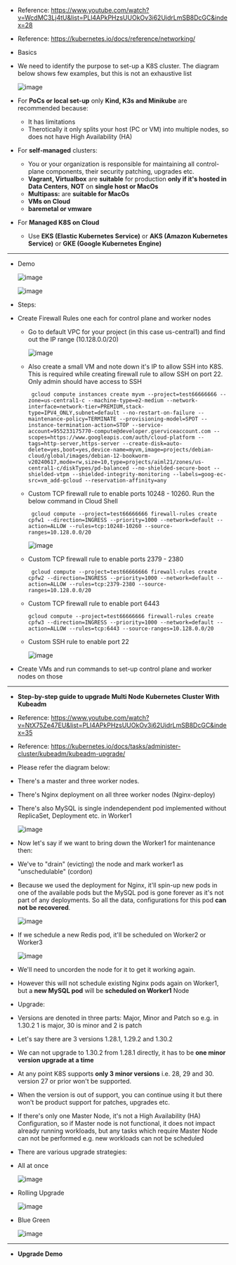 - Reference: https://www.youtube.com/watch?v=WcdMC3Lj4tU&list=PLl4APkPHzsUUOkOv3i62UidrLmSB8DcGC&index=28
- Reference: https://kubernetes.io/docs/reference/networking/

- Basics
 - We need to identify the purpose to set-up a K8S cluster. The diagram below shows few examples, but this is not an exhaustive list

   ![image](https://github.com/user-attachments/assets/2510713f-ac07-4c08-b118-333626c05029)

 - For **PoCs or local set-up** only **Kind, K3s and Minikube** are recommended because:
   - It has limitations
   - Therotically it only splits your host (PC or VM) into multiple nodes, so does not have High Availability (HA)
 - For **self-managed** clusters:
   - You or your organization is responsible for maintaining all control-plane components, their security patching, upgrades etc.
   - **Vagrant, Virtualbox** are **suitable** for production **only if it's hosted in Data Centers**, **NOT** on **single host or MacOs**  
   - **Multipass:** are **suitable for MacOs**
   - **VMs on Cloud**
   - **baremetal or vmware**
 - For **Managed K8S on Cloud**
   - Use **EKS (Elastic Kubernetes Service)** or **AKS (Amazon Kubernetes Service)** or **GKE (Google Kubernetes Engine)**

-----------------------------------------
- Demo

  ![image](https://github.com/user-attachments/assets/a6a89dfb-10b0-49d7-b31d-bbee48a58bdb)

  
  ![image](https://github.com/user-attachments/assets/c2e56142-b49c-4373-8cda-1f8831df7a52)


- Steps:
 - Create Firewall Rules one each for control plane and worker nodes
   - Go to default VPC for your project (in this case us-central1) and find out the IP range (10.128.0.0/20)

      ![image](https://github.com/user-attachments/assets/32bb7692-10d5-4768-a317-e4666c227ed3)

   - Also create a small VM and note down it's IP to allow SSH into K8S. This is required while creating firewall rule to allow SSH on port 22. Only admin should have access to SSH

          gcloud compute instances create myvm --project=test66666666 --zone=us-central1-c --machine-type=e2-medium --network-interface=network-tier=PREMIUM,stack-type=IPV4_ONLY,subnet=default --no-restart-on-failure --maintenance-policy=TERMINATE --provisioning-model=SPOT --instance-termination-action=STOP --service-account=955233175770-compute@developer.gserviceaccount.com --scopes=https://www.googleapis.com/auth/cloud-platform --tags=http-server,https-server --create-disk=auto-delete=yes,boot=yes,device-name=myvm,image=projects/debian-cloud/global/images/debian-12-bookworm-v20240617,mode=rw,size=10,type=projects/aiml21/zones/us-central1-c/diskTypes/pd-balanced --no-shielded-secure-boot --shielded-vtpm --shielded-integrity-monitoring --labels=goog-ec-src=vm_add-gcloud --reservation-affinity=any
 
   - Custom TCP firewall rule to enable ports 10248 - 10260. Run the below command in Cloud Shell

          gcloud compute --project=test66666666 firewall-rules create cpfw1 --direction=INGRESS --priority=1000 --network=default --action=ALLOW --rules=tcp:10248-10260 --source-ranges=10.128.0.0/20

       ![image](https://github.com/user-attachments/assets/1a1701ce-0080-4c95-ac6d-306ea02c98e5)

   - Custom TCP firewall rule to enable ports 2379 - 2380

          gcloud compute --project=test66666666 firewall-rules create cpfw2 --direction=INGRESS --priority=1000 --network=default --action=ALLOW --rules=tcp:2379-2380 --source-ranges=10.128.0.0/20
     
   - Custom TCP firewall rule to enable port 6443

         gcloud compute --project=test66666666 firewall-rules create cpfw3 --direction=INGRESS --priority=1000 --network=default --action=ALLOW --rules=tcp:6443 --source-ranges=10.128.0.0/20
        
   - Custom SSH rule to enable port 22


      ![image](https://github.com/user-attachments/assets/29f6fc53-57db-40b4-9aa0-23da9193a7e0)

        
     
 - Create VMs and run commands to set-up control plane and worker nodes on those

       

    
   
--------------------------------------------- 
- **Step-by-step guide to upgrade Multi Node Kubernetes Cluster With Kubeadm**
  
- Reference: https://www.youtube.com/watch?v=NtX75Ze47EU&list=PLl4APkPHzsUUOkOv3i62UidrLmSB8DcGC&index=35
- Reference: https://kubernetes.io/docs/tasks/administer-cluster/kubeadm/kubeadm-upgrade/

- Please refer the diagram below:
 - There's a master and three worker nodes.
 - There's Nginx deployment on all three worker nodes (Nginx-deploy)
 - There's also MySQL is single indendependent pod implemented without ReplicaSet, Deployment etc. in Worker1

    ![image](https://github.com/user-attachments/assets/b15bd50d-3318-4582-b985-55ec79c8b123)


- Now let's say if we want to bring down the Worker1 for maintenance then:
 - We've to "drain" (evicting) the node and mark worker1 as "unschedulable" (cordon)
 - Because we used the deployment for Nginx, it'll spin-up new pods in one of the available pods but the MySQL pod is gone forever as it's not part of any deployments. So all the data, configurations for this pod **can not be recovered**.

    ![image](https://github.com/user-attachments/assets/2cdfb10d-fed0-4ae0-bfbe-126ee36d3fa8)

 - If we schedule a new Redis pod, it'll be scheduled on Worker2 or Worker3

    ![image](https://github.com/user-attachments/assets/a21657a6-da5b-43d1-a96f-4217f84799c0)

 - We'll need to uncorden the node for it to get it working again.  
  - However this will not schedule existing Nginx pods again on Worker1, but a **new MySQL pod** will be **scheduled on Worker1** Node

- Upgrade:
 - Versions are denoted in three parts: Major, Minor and Patch so e.g. in 1.30.2 1 is major, 30 is minor and 2 is patch
 - Let's say there are 3 versions 1.28.1, 1.29.2 and 1.30.2
 - We can not upgrade to 1.30.2 from 1.28.1 directly, it has to be **one minor version upgrade at a time**
 - At any point K8S supports **only 3 minor versions** i.e. 28, 29 and 30. version 27 or prior won't be supported.
 - When the version is out of support, you can continue using it but there won't be product support for patches, upgrades etc.
 - If there's only one Master Node, it's not a High Availability (HA) Configuration, so if Master node is not functional, it does not impact already running workloads, but any tasks which require Master Node can not be performed e.g. new workloads can not be scheduled
 - There are various upgrade strategies:
  - All at once

    ![image](https://github.com/user-attachments/assets/2f6c73ab-9d94-4a73-9813-4f525fdc5a43)

  - Rolling Upgrade

    ![image](https://github.com/user-attachments/assets/4717996b-4b92-4934-a7c6-9e23e46576db)

  - Blue Green

    ![image](https://github.com/user-attachments/assets/8c516e9b-5d97-43cc-a1cd-479ab0ca4d13)

 
----------------------------------
 - **Upgrade Demo**

